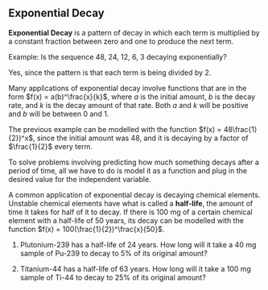 Exponential Decay
-------

**Exponential Decay** is a pattern of decay in which each term is multiplied by a constant fraction between zero and one to produce the next term.


Example: Is the sequence 48, 24, 12, 6, 3 decaying exponentially?

Yes, since the pattern is that each term is being divided by 2.

Many applications of exponential decay involve functions that are in the form $f(x) = a(b)^\frac{x}{k}$, where $a$ is the initial amount, $b$ is the decay rate, and $k$ is the decay amount of that rate. Both $a$ and $k$ will be positive and $b$ will be between 0 and 1.

The previous example can be modelled with the function $f(x) = 48\frac{1}{2})^x$, since the initial amount was 48, and it is decaying by a factor of $\frac{1}{2}$ every term.

To solve problems involving predicting how much something decays after a period of time, all we have to do is model it as a function and plug in the desired value for the independent variable.

A common application of exponential decay is decaying chemical elements. Unstable chemical elements have what is called a **half-life**, the amount of time it takes for half of it to decay. If there is 100 mg of a certain chemical element with a half-life of 50 years, its decay can be modelled with the function $f(x) = 100(\frac{1}{2})^\frac{x}{50}$.


1. Plutonium-239 has a half-life of 24 years. How long will it take a 40 mg sample of Pu-239 to decay to 5% of its original amount?

2. Titanium-44 has a half-life of 63 years. How long will it take a 100 mg sample of Ti-44 to decay to 25% of its original amount?

